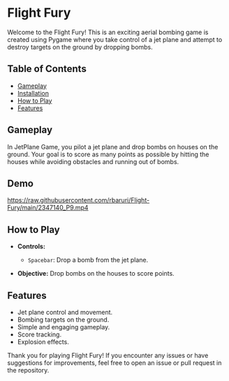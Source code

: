 # Flight Fury 

Welcome to the Flight Fury! This is an exciting aerial bombing game is created using Pygame where you take control of a jet plane and attempt to destroy targets on the ground by dropping bombs.

## Table of Contents
- [Gameplay](#gameplay)
- [Installation](#installation)
- [How to Play](#how-to-play)
- [Features](#features)

## Gameplay
In JetPlane Game, you pilot a jet plane and drop bombs on houses on the ground. Your goal is to score as many points as possible by hitting the houses while avoiding obstacles and running out of bombs.

## Demo
https://raw.githubusercontent.com/rbaruri/Flight-Fury/main/2347140_P9.mp4

## How to Play
- **Controls:**
    - `Spacebar`: Drop a bomb from the jet plane.

- **Objective:** Drop bombs on the houses to score points.

## Features
- Jet plane control and movement.
- Bombing targets on the ground.
- Simple and engaging gameplay.
- Score tracking.
- Explosion effects.


Thank you for playing Flight Fury! If you encounter any issues or have suggestions for improvements, feel free to open an issue or pull request in the repository.


